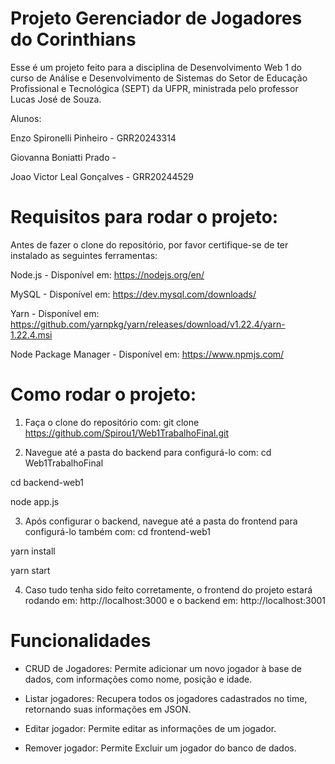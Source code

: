 
# Projeto Gerenciador de Jogadores do Corinthians

Esse é um projeto feito para a disciplina de Desenvolvimento Web 1 do curso de Análise e Desenvolvimento de Sistemas do Setor de Educação Profissional e Tecnológica (SEPT) da UFPR, ministrada pelo professor Lucas José de Souza.

Alunos: 

Enzo Spironelli Pinheiro - GRR20243314

Giovanna Boniatti Prado - 

Joao Victor Leal Gonçalves - GRR20244529

# Requisitos para rodar o projeto:
Antes de fazer o clone do repositório, por favor certifique-se de ter instalado as seguintes ferramentas:

Node.js - Disponível em: https://nodejs.org/en/

MySQL - Disponível em: https://dev.mysql.com/downloads/

Yarn - Disponível em: https://github.com/yarnpkg/yarn/releases/download/v1.22.4/yarn-1.22.4.msi

Node Package Manager - Disponível em: https://www.npmjs.com/

# Como rodar o projeto:

1. Faça o clone do repositório com: 
git clone https://github.com/Spirou1/Web1TrabalhoFinal.git

2. Navegue até a pasta do backend para configurá-lo com:
cd Web1TrabalhoFinal

cd backend-web1

node app.js

3. Após configurar o backend, navegue até a pasta do frontend para configurá-lo também com:
cd frontend-web1

yarn install

yarn start

4. Caso tudo tenha sido feito corretamente, o frontend do projeto estará rodando em: http://localhost:3000 e o backend em: http://localhost:3001

# Funcionalidades 

- CRUD de Jogadores: Permite adicionar um novo jogador à base de dados, com informações como nome, posição e idade.

- Listar jogadores: Recupera todos os jogadores cadastrados no time, retornando suas informações em JSON.

- Editar jogador: Permite editar as informações de um jogador.

- Remover jogador: Permite Excluir um jogador do banco de dados.

    


